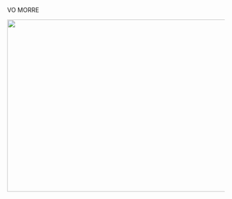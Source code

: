 VO MORRE

<img src="https://pa1.narvii.com/6434/f1e569a4b874b1a520fbf6609844c0798a59895c_hq.gif" width="900" height="400" />


<!-- ## ʜᴇʏ! 👋
I'm Guilherme, a 17 years old developer from Brazil🇧🇷.

🧭 Founder at [@th8ta](https://github.com/th8ta) and [@useverto](https://github.com/useverto) // comentar

- 👥 Core team member at [@nestdotland](https://github.com/nestdotland) 

## About me
- 🖥 lol, r6 and csgo player
- 📕 2nd year high school student
- 📊 Dogecoin fan
- 💽 Hip-hop lover

## Contact

[![twitter](https://img.shields.io/badge/Twitter-1DA1F2?style=for-the-badge&logo=twitter&logoColor=white)](https://twitter.com/dorigongg)
[![linkedin](https://img.shields.io/badge/LinkedIn-0077B5?style=for-the-badge&logo=linkedin&logoColor=white)](https://br.linkedin.com/in/guilherme-dorigon-219423203)
[![steam](https://img.shields.io/badge/Steam-000000?style=for-the-badge&logo=steam&logoColor=white)](https://steamcommunity.com/id/dorigongg/)




## Stats 
![gDorigon](https://github-readme-stats.vercel.app/api?username=gdorigon&show_icons=true&theme=tokyonight)

<h1 align="center">
  <img src="https://i.imgur.com/K7N15XS.gif" width="900" height="400" />
  <h2> May the fork be with you -Yoda </h2> 
</h1>



   links utilizados 
https://dev.to/envoy_/150-badges-for-github-pnk
https://github.com/alexandresanlim/Badges4-README.md-Profile#-games-
https://github.com/abhisheknaiidu/awesome-github-profile-readme#dynamic-realtime-
https://github.com/techytushar/techytushar

Olhar dps: 
https://i.imgur.com/l1kAqDN.gif



-->


